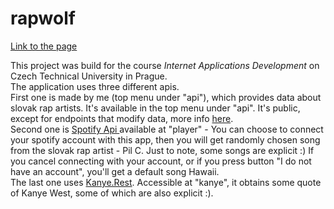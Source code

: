 # rapwolf
<a href="http://rapwolf.herokuapp.com">Link to the page</a>

This project was build for the course <i>Internet Applications Development</i> on Czech Technical University in Prague.
<br/>
The application uses three different apis.<br/> First one is made by me (top menu under "api"), which provides data about 
slovak rap artists. It's available in the top menu under "api". It's public, except for endpoints that modify data, more 
info <a href="http://rapwolf.herokuapp.com/api-docs">here</a>.
<br/>
Second one is <a href="https://developer.spotify.com/documentation/web-api"> Spotify Api </a> available 
at "player" - You can choose to connect your spotify account with this app, then you will get randomly chosen song from 
the slovak rap artist - Pil C. Just to note, some songs are explicit :) If you cancel connecting with your account, or 
if you press button "I do not have an account", you'll get a default song Hawaii. 
<br/>
The last one uses <a href="https://kanye.rest">Kanye.Rest</a>. Accessible at "kanye", it obtains some quote of Kanye West,
some of which are also explicit :).